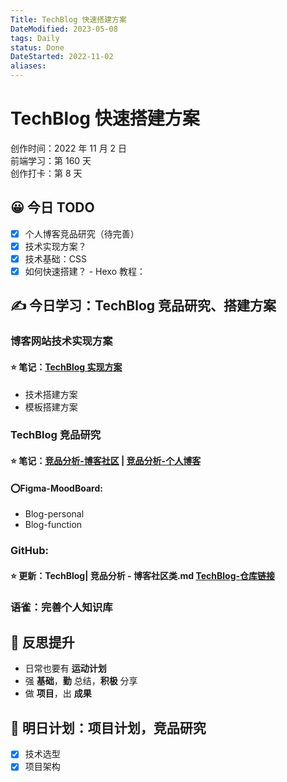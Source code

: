 ```yaml
---
Title: TechBlog 快速搭建方案
DateModified: 2023-05-08
tags: Daily
status: Done
DateStarted: 2022-11-02
aliases:
---
```


# TechBlog 快速搭建方案

创作时间：2022 年 11 月 2 日  
前端学习：第 160 天  
创作打卡：第 8 天

## 😀 今日 TODO

- [x] 个人博客竞品研究（待完善）
- [x] 技术实现方案？
- [x] 技术基础：CSS
- [x] 如何快速搭建？ - Hexo 教程：

## ✍️ 今日学习：TechBlog 竞品研究、搭建方案

### 博客网站技术实现方案

#### ⭐ 笔记：[TechBlog 实现方案](https://www.yuque.com/docs/share/c7e65763-3226-4e41-8177-9ae02ea8518c?view=doc_embed)

- 技术搭建方案
- 模板搭建方案

### TechBlog 竞品研究

#### ⭐ 笔记：[竞品分析-博客社区](https://www.yuque.com/docs/share/8ef97df2-1863-4048-b9c9-b7c04776d9df?view=doc_embed) | [竞品分析-个人博客](https://www.yuque.com/docs/share/694d2eb1-4a7c-4481-bb86-68be680b89f4?view=doc_embed)

#### ⭕Figma-MoodBoard:

- Blog-personal
- Blog-function

### GitHub:

#### ⭐ 更新：TechBlog| 竞品分析 - 博客社区类.md [TechBlog-仓库链接](https://github.com/Jenniferwonder/TechBlog)

### 语雀：完善个人知识库

## 🔖 反思提升

- 日常也要有 **运动计划**
- 强 **基础**，**勤** 总结，**积极** 分享
- 做 **项目**，出 **成果**

## 🔖 明日计划：项目计划，竞品研究

- [x] 技术选型
- [x] 项目架构

